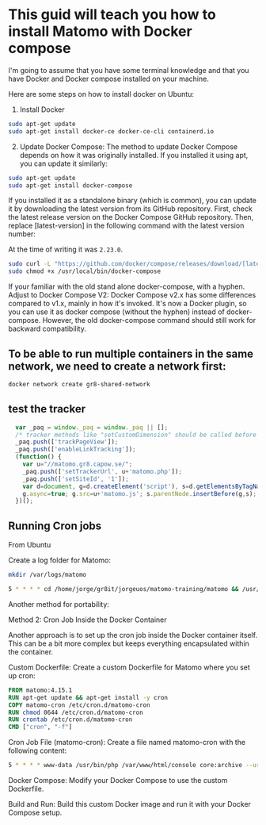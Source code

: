 # This guid will teach you how to install Matomo with Docker compose

I'm going to assume that you have some terminal knowledge and that you have Docker and Docker compose installed on your machine.

Here are some steps on how to install docker on Ubuntu:

1. Install Docker

```bash
sudo apt-get update
sudo apt-get install docker-ce docker-ce-cli containerd.io
```

2. Update Docker Compose: The method to update Docker Compose depends on how it was originally installed. If you installed it using apt, you can update it similarly:

```bash
sudo apt-get update
sudo apt-get install docker-compose
```

If you installed it as a standalone binary (which is common), you can update it by downloading the latest version from its GitHub repository. First, check the latest release version on the Docker Compose GitHub repository. Then, replace [latest-version] in the following command with the latest version number:


At the time of writing it was `2.23.0`.

```bash
sudo curl -L "https://github.com/docker/compose/releases/download/[latest-version]/docker-compose-$(uname -s)-$(uname -m)" -o /usr/local/bin/docker-compose
sudo chmod +x /usr/local/bin/docker-compose
```

If your familiar with the old stand alone docker-compose, with a hyphen. Adjust to Docker Compose V2: Docker Compose v2.x has some differences compared to v1.x, mainly in how it's invoked. It's now a Docker plugin, so you can use it as docker compose (without the hyphen) instead of docker-compose. However, the old docker-compose command should still work for backward compatibility.


## To be able to run multiple containers in the same network, we need to create a network first:

```bash
docker network create gr8-shared-network
```



## test the tracker

```js
  var _paq = window._paq = window._paq || [];
  /* tracker methods like "setCustomDimension" should be called before "trackPageView" */
  _paq.push(['trackPageView']);
  _paq.push(['enableLinkTracking']);
  (function() {
    var u="//matomo.gr8.capow.se/";
    _paq.push(['setTrackerUrl', u+'matomo.php']);
    _paq.push(['setSiteId', '1']);
    var d=document, g=d.createElement('script'), s=d.getElementsByTagName('script')[0];
    g.async=true; g.src=u+'matomo.js'; s.parentNode.insertBefore(g,s);
  })();
```


## Running Cron jobs

From Ubuntu

Create a log folder for Matomo:
```bash
mkdir /var/logs/matomo
```

```bash
5 * * * * cd /home/jorge/gr8it/jorgeuos/matomo-training/matomo && /usr/bin/docker compose exec -T matomo /var/www/html/console core:archive --url=https://matomo.gr8.capow.se/ >> /var/logs/docker-containers/matomo-archive.log 2>&1
```

Another method for portability:

Method 2: Cron Job Inside the Docker Container

Another approach is to set up the cron job inside the Docker container itself. This can be a bit more complex but keeps everything encapsulated within the container.

Custom Dockerfile: Create a custom Dockerfile for Matomo where you set up cron:


```Dockerfile
FROM matomo:4.15.1
RUN apt-get update && apt-get install -y cron
COPY matomo-cron /etc/cron.d/matomo-cron
RUN chmod 0644 /etc/cron.d/matomo-cron
RUN crontab /etc/cron.d/matomo-cron
CMD ["cron", "-f"]
```

Cron Job File (matomo-cron): Create a file named matomo-cron with the following content:


```bash
5 * * * * www-data /usr/bin/php /var/www/html/console core:archive --url=https://matomo.gr8.capow.se/ >> /var/log/matomo-archive.log 2>&1
```

Docker Compose: Modify your Docker Compose to use the custom Dockerfile.

Build and Run: Build this custom Docker image and run it with your Docker Compose setup.



